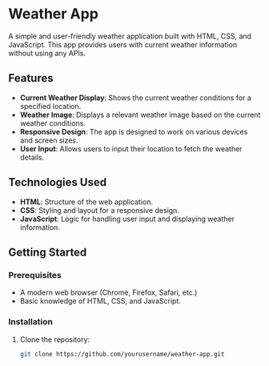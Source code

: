 # Weather App

A simple and user-friendly weather application built with HTML, CSS, and JavaScript. This app provides users with current weather information without using any APIs.

## Features

- **Current Weather Display**: Shows the current weather conditions for a specified location.
- **Weather Image**: Displays a relevant weather image based on the current weather conditions.
- **Responsive Design**: The app is designed to work on various devices and screen sizes.
- **User Input**: Allows users to input their location to fetch the weather details.

## Technologies Used

- **HTML**: Structure of the web application.
- **CSS**: Styling and layout for a responsive design.
- **JavaScript**: Logic for handling user input and displaying weather information.

## Getting Started

### Prerequisites

- A modern web browser (Chrome, Firefox, Safari, etc.)
- Basic knowledge of HTML, CSS, and JavaScript.

### Installation

1. Clone the repository:
   ```bash
   git clone https://github.com/yourusername/weather-app.git
